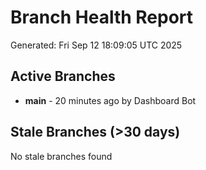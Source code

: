 # Branch Health Report
Generated: Fri Sep 12 18:09:05 UTC 2025

## Active Branches
- **main** - 20 minutes ago by Dashboard Bot

## Stale Branches (>30 days)
No stale branches found
